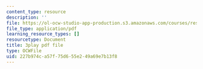 ```yaml
---
content_type: resource
description: ''
file: https://ol-ocw-studio-app-production.s3.amazonaws.com/courses/res-18-009-learn-differential-equations-up-close-with-gilbert-strang-and-cleve-moler-fall-2015/227b974ca57f75d655e249a69e7b13f8_0f15AVSQ770.pdf
file_type: application/pdf
learning_resource_types: []
resourcetype: Document
title: 3play pdf file
type: OCWFile
uid: 227b974c-a57f-75d6-55e2-49a69e7b13f8
---
```

